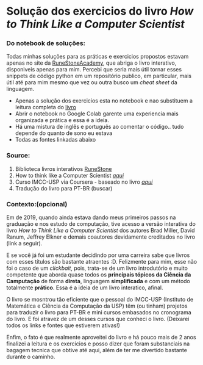 # Solução dos exercicios do livro *How to Think Like a Computer Scientist*

### Do notebook de soluções:
Todas minhas soluções para as práticas e exercicios propostos estavam apenas no site da [RuneStoneAcademy](https://runestone.academy/user/login), que abriga o livro interativo, disponiveis apenas para mim. Percebi que seria mais útil tornar esses snippets de código python em um repositório publico, em particular, mais útil até para mim mesmo que vez ou outra busco um *cheat sheet* da linguagem.

- Apenas a solução dos exercicios esta no notebook e nao substituem a leitura completa do [livro](https://runestone.academy/ns/books/published/thinkcspy/index.html?mode=browsing)
- Abrir o notebook no Google Colab garente uma experiencia mais organizada e prática e essa é a ideia.
- Há uma mistura de inglês e português ao comentar o código.. tudo depende do quanto de sono eu estava
- Todas as fontes linkadas abaixo


### Source:
1. Biblioteca livros interativos [RuneStone](https://runestone.academy/ns/books/index)
2. How to think like a Computer Scientist [*aqui*](https://runestone.academy/ns/books/published/thinkcspy/index.html?mode=browsing)
3. Curso IMCC-USP via Coursera - baseado no livro [*aqui*](https://www.coursera.org/learn/ciencia-computacao-python-conceitos?)
4. Tradução do livro para PT-BR (buscar)


### Contexto:(opcional)
Em de 2019, quando ainda estava dando meus primeiros passos na graduação e nos estudo de computação, tive acesso a versão interativa do livro *How to Think Like a Computer Scientist* dos autores Brad Miller, David Ranum, Jeffrey Elkner e demais coautores devidamente creditados no livro (link a seguir).

E se você já foi um estudante decidindo por uma carreira sabe que livros com esses títulos são bastante atraentes :D. Felizmente para mim, esse não foi o caso de um *clickbait*, pois, trata-se de um livro introdutório e muito competente que aborda quase todos os **principais tópicos da Ciência da Camputação** de forma **direta**, linguagem **simplificada** e com um método totalmente **prático**. Essa é a ideia de um livro interatico, afinal.

O livro se mosntrou tão eficiente que o pessoal do IMCC-USP (Instituto de Matemática e Ciência da Computação da USP) têm (ou tinham) projetos para traduzir o livro para PT-BR e mini cursos embasados no cronograma do livro. E foi atravez de um desses cursos que conheci o livro. (Deixarei todos os links e fontes que estiverem ativas!)

Enfim, o fato é que realmente aproveitei do livro e há pouco mais de 2 anos finalizei a leitura e os exercicios e posso dizer que foram substanciais na bagagem tecnica que obtive até aqui, além de ter me divertido bastante durante o caminho.
